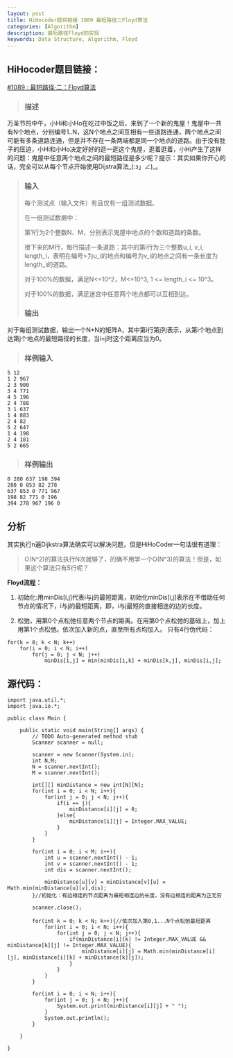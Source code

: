 ```yaml
---
layout: post
title: HiHocoder题目链接 1089 最短路径二Floyd算法
categories: [Algorithm]
description: 最短路径Floyd的实现
keywords: Data Structure, Algorithm, Floyd
---
```


## HiHocoder题目链接：

[#1089 : 最短路径·二：Floyd算法](http://hihocoder.com/contest/hiho24/problem/1)

>### 描述
万圣节的中午，小Hi和小Ho在吃过中饭之后，来到了一个新的鬼屋！鬼屋中一共有N个地点，分别编号1..N，这N个地点之间互相有一些道路连通，两个地点之间可能有多条道路连通，但是并不存在一条两端都是同一个地点的道路。由于没有肚子的压迫，小Hi和小Ho决定好好的逛一逛这个鬼屋，逛着逛着，小Hi产生了这样的问题：鬼屋中任意两个地点之间的最短路径是多少呢？提示：其实如果你开心的话，完全可以从每个节点开始使用Dijstra算法_(:з」∠)_。
>### 输入
>
>每个测试点（输入文件）有且仅有一组测试数据。
>
>在一组测试数据中：
>
>第1行为2个整数N、M，分别表示鬼屋中地点的个数和道路的条数。
>
>接下来的M行，每行描述一条道路：其中的第i行为三个整数u\_i, v\_i, length\_i，表明在编号>为u\_i的地点和编号为v\_i的地点之间有一条长度为length\_i的道路。
>
>对于100%的数据，满足N<=10^2，M<=10^3, 1 <= length_i <= 10^3。
>
>对于100%的数据，满足迷宫中任意两个地点都可以互相到达。
>### 输出
对于每组测试数据，输出一个N*N的矩阵A，其中第i行第j列表示，从第i个地点到达第j个地点的最短路径的长度，当i=j时这个距离应当为0。
>### 样例输入
>
```
5 12
1 2 967
2 3 900
3 4 771
4 5 196
2 4 788
3 1 637
1 4 883
2 4 82
5 2 647
1 4 198
2 4 181
5 2 665
```

>### 样例输出
>
```
0 280 637 198 394 
280 0 853 82 278 
637 853 0 771 967 
198 82 771 0 196 
394 278 967 196 0 
```

## 分析
其实执行n遍Dijkstra算法确实可以解决问题，但是HiHoCoder一句话很有道理：
>O(N^2)的算法执行N次就够了，的确不用学一个O(N^3)的算法！但是，如果这个算法只有5行呢？

**Floyd流程：**

1. 初始化:用minDis[i,j]代表i与j的最短距离，初始化minDis[i,j]表示在不借助任何节点的情况下，i与j的最短距离，即，i与j最短的直接相连的边的长度。

2. 松弛，用第0个点松弛任意两个节点的距离。在用第0个点松弛的基础上，加上用第1个点松弛。依次加入新的点，直至所有点均加入。
只有4行伪代码：

```
for(k = 0; k < N; k++)
	for(i = 0; i < N; i++)
		for(j = 0; j < N; j++)
			minDis[i,j] = min(minDis[i,k] + minDis[k,j], minDis[i,j];
```

## 源代码：

```
import java.util.*;
import java.io.*;

public class Main {

	public static void main(String[] args) {
		// TODO Auto-generated method stub
		Scanner scanner = null;
		
		scanner = new Scanner(System.in);
		int N,M;
		N = scanner.nextInt();
		M = scanner.nextInt();
		
		int[][] minDistance = new int[N][N];
		for(int i = 0; i < N; i++){
			for(int j = 0; j < N; j++){
				if(i == j){
					minDistance[i][j] = 0;
				}else{
					minDistance[i][j] = Integer.MAX_VALUE;
				}
			}
		}
		
		for(int i = 0; i < M; i++){
			int u = scanner.nextInt() - 1;
			int v = scanner.nextInt() - 1;
			int dis = scanner.nextInt();
			
			minDistance[u][v] = minDistance[v][u] = Math.min(minDistance[u][v],dis);
		}//初始化：有边相连的节点距离为最短相连边的长度，没有边相连的距离为正无穷
		
		scanner.close();
		
		for(int k = 0; k < N; k++){//依次加入第0,1...N个点松弛最短距离
			for(int i = 0; i < N; i++){
				for(int j = 0; j < N; j++){
					if(minDistance[i][k] != Integer.MAX_VALUE && minDistance[k][j] != Integer.MAX_VALUE){
						minDistance[i][j] = Math.min(minDistance[i][j], minDistance[i][k] + minDistance[k][j]);
					}
				}
			}
		}
		
		for(int i = 0; i < N; i++){
			for(int j = 0; j < N; j++){
				System.out.print(minDistance[i][j] + " ");
			}
			System.out.println();
		}

	}

}
```




